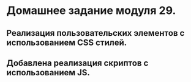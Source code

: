 # Домашнее задание модуля 29.
## Реализация пользовательских элементов с использованием CSS стилей.
## Добавлена реализация скриптов с использованием JS.
